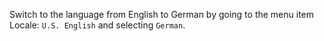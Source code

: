 Switch to the language from English to German by going to the menu item Locale: `U.S. English` and selecting `German`.
